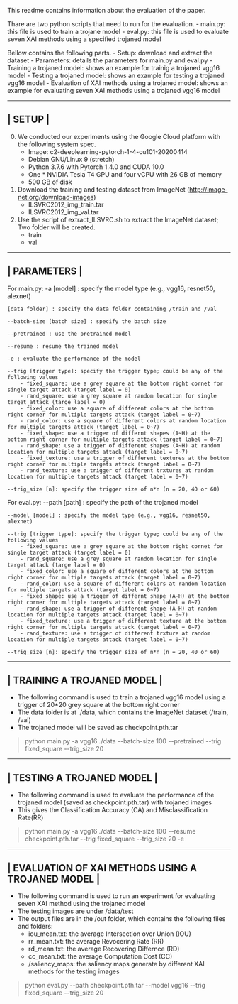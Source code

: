 This readme contains information about the evaluation of the paper.

Thare are two python scripts that need to run for the evaluation.
	- main.py: this file is used to train a trojane model
	- eval.py: this file is used to evaluate seven XAI methods using a specified trojaned model

Bellow contains the following parts.
	- Setup: download and extract the dataset 
	- Parameters: details the parameters for main.py and eval.py
	- Training a trojaned model: shows an example for trainig a trojaned vgg16 model
	- Testing a trojaned model: shows an example for testing a trojaned vgg16 model
	- Evaluation of XAI methods using a trojaned model: shows an example for evaluating seven XAI methods using a trojaned vgg16 model

-------------------------------------------------------------------------------------------------
| 						SETUP      					|
-------------------------------------------------------------------------------------------------
0. We conducted our experiments using the Google Cloud platform with the following system spec.
	- Image: c2-deeplearning-pytorch-1-4-cu101-20200414
	- Debian GNU/Linux 9 (stretch)
	- Python 3.7.6 with Pytorch 1.4.0 and CUDA 10.0
	- One * NVIDIA Tesla T4 GPU and four vCPU with 26 GB of memory 
	- 500 GB of disk
1. Download the training and testing dataset from ImageNet (http://image-net.org/download-images) 
	- ILSVRC2012_img_train.tar 
	- ILSVRC2012_img_val.tar 
2. Use the script of extract_ILSVRC.sh to extract the ImageNet dataset; Two folder will be created.
	- train
	- val

-------------------------------------------------------------------------------------------------
| 					       PARAMETERS      					|
-------------------------------------------------------------------------------------------------
For main.py:
	-a [model] : specify the model type (e.g., vgg16, resnet50, alexnet)

	[data folder] : specify the data folder containing /train and /val

	--batch-size [batch size] : specify the batch size

	--pretrained : use the pretrained model

	--resume : resume the trained model

	-e : evaluate the performance of the model
			
	--trig [trigger type]: specify the trigger type; could be any of the following values
		- fixed_square: use a grey square at the bottom right cornet for single target attack (target label = 0)
		- rand_square: use a grey square at random location for single target attack (targe label = 0)
		- fixed_color: use a square of different colors at the bottom right corner for multiple targets attack (target label = 0~7)
		- rand_color: use a square of different colors at random location for multiple targets attack (target label = 0~7)
		- fixed_shape: use a trigger of differnt shapes (A~H) at the bottom right corner for multiple targets attack (target label = 0~7)
		- rand_shape: use a trigger of different shapes (A~H) at random location for multiple targets attack (target label = 0~7)
		- fixed_texture: use a trigger of different textures at the bottom right corner for multiple targets attack (target label = 0~7)
		- rand_texture: use a trigger of different trxtures at random location for multiple targets attack (target label = 0~7)

	--trig_size [n]: specify the trigger size of n*n (n = 20, 40 or 60)

For eval.py:
	--path [path] : specify the path of the trojaned model

	--model [model] : specify the model type (e.g., vgg16, resnet50, alexnet)

	--trig [trigger type]: specify the trigger type; could be any of the following values
		- fixed_square: use a grey square at the bottom right cornet for single target attack (target label = 0)
		- rand_square: use a grey square at random location for single target attack (targe label = 0)
		- fixed_color: use a square of different colors at the bottom right corner for multiple targets attack (target label = 0~7)
		- rand_color: use a square of different colors at random location for multiple targets attack (target label = 0~7)
		- fixed_shape: use a trigger of differnt shape (A-H) at the bottom right corner for multiple targets attack (target label = 0~7)
		- rand_shape: use a trigger of different shape (A-H) at random location for multiple targets attack (target label = 0~7)
		- fixed_texture: use a trigger of different texture at the bottom right corner for multiple targets attack (target label = 0~7)
		- rand_texture: use a trigger of different trxture at random location for multiple targets attack (target label = 0~7)

	--trig_size [n]: specify the trigger size of n*n (n = 20, 40 or 60)

-------------------------------------------------------------------------------------------------
| 			          TRAINING A TROJANED MODEL   					|
-------------------------------------------------------------------------------------------------
- The following command is used to train a trojaned vgg16 model using a trigger of 20*20 grey square at the bottom right corner
- The data folder is at ./data, which contains the ImageNet dataset (/train, /val)
- The trojaned model will be saved as checkpoint.pth.tar 

> python main.py -a vgg16 ./data --batch-size 100 --pretrained --trig fixed_square --trig_size 20

-------------------------------------------------------------------------------------------------
| 			          TESTING A TROJANED MODEL   					|
-------------------------------------------------------------------------------------------------
- The following command is used to evaluate the performance of the trojaned model (saved as checkpoint.pth.tar) with trojaned images
- This gives the Classification Accuracy (CA) and Misclassification Rate(RR)

> python main.py -a vgg16 ./data --batch-size 100 --resume checkpoint.pth.tar --trig fixed_square --trig_size 20 -e

-------------------------------------------------------------------------------------------------
| 	              EVALUATION OF XAI METHODS USING A TROJANED MODEL   			|
-------------------------------------------------------------------------------------------------
- The following command is used to run an experiment for evaluating seven XAI method using the trojaned model
- The testing images are under /data/test
- The output files are in the /out folder, which contains the following files and folders:
	- iou_mean.txt: the average Intersection over Union (IOU)
	- rr_mean.txt: the average Revocering Rate (RR)
	- rd_mean.txt: the average Recovering Differnce (RD)
	- cc_mean.txt: the average Computation Cost (CC)
	- /saliency_maps: the saliency maps generate by different XAI methods for the testing images

> python eval.py --path checkpoint.pth.tar --model vgg16 --trig fixed_square --trig_size 20

